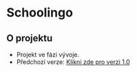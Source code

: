 # Schoolingo

## O projektu

* Projekt ve fázi vývoje.
* Předchozí verze: [Klikni zde pro verzi 1.0](https://github.com/MasT3r1k/Schoolingo/tree/1.0-old)